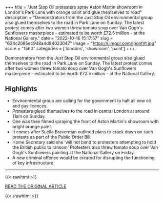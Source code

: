 +++
title = "Just Stop Oil protesters spray Aston Martin showroom in London's Park Lane with orange paint and glue themselves to road"
description = "Demonstrators from the Just Stop Oil environmental group also glued themselves to the road in Park Lane on Sunday. The latest protest comes after two women threw tomato soup over Van Gogh's Sunflowers masterpiece - estimated to be worth £72.5 million - at the National Gallery."
date = "2022-10-16 15:17:57"
slug = "634c2085ec948a4d84023047"
image = "https://i.imgur.com/IpontVt.jpg"
score = "1560"
categories = ['londons', 'showroom', 'paint']
+++

Demonstrators from the Just Stop Oil environmental group also glued themselves to the road in Park Lane on Sunday. The latest protest comes after two women threw tomato soup over Van Gogh's Sunflowers masterpiece - estimated to be worth £72.5 million - at the National Gallery.

## Highlights

- Environmental group are calling for the government to halt all new oil and gas licences.
- Protesters glued themselves to the road in central London at around 11am on Sunday.
- One was then filmed spraying the front of Aston Martin's showroom with bright orange paint.
- It comes after Suella Braverman outlined plans to crack down on such protests as part of the Public Order Bill.
- Home Secretary said she 'will not bend to protesters attempting to hold the British public to ransom' Protesters also threw tomato soup over Van Gogh's Sunflowers painting at the National Gallery on Friday.
- A new criminal offence would be created for disrupting the functioning of key infrastructure.

---

{{< rawhtml >}}
  <p class="article-category">
    <a target="_blank" href="https://news.sky.com/story/just-stop-oil-protesters-spray-aston-martin-showroom-in-londons-park-lane-with-orange-paint-12722003">READ THE ORIGINAL ARTICLE</a>
  </p>
{{< /rawhtml >}}
